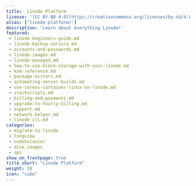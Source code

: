 ```yaml
---
title:  Linode Platform
license: '[CC BY-ND 4.0](https://creativecommons.org/licenses/by-nd/4.0)'
alias: ['linode-platform/']
description: 'Learn about everything Linode!'
featured:
 - linode-beginners-guide.md
 - linode-backup-service.md
 - accounts-and-passwords.md
 - linode-images.md
 - linode-managed.md
 - how-to-use-block-storage-with-your-linode.md
 - kvm-reference.md
 - package-mirrors.md
 - automating-server-builds.md
 - use-coreos-container-linux-on-linode.md
 - stackscripts.md
 - billing-and-payments.md
 - upgrade-to-hourly-billing.md
 - support.md
 - network-helper.md
 - linode-cli.md
categories:
 - migrate-to-linode
 - longview
 - nodebalancer
 - disk-images
 - api
show_on_frontpage: true
title_short: "Linode Platform"
weight: 30
icon: "cube"
---
```

